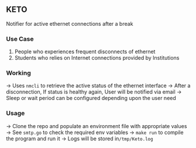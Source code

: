 ## KETO 

Notifier for active ethernet connections after a break

### Use Case

1. People who experiences frequent disconnects of ethernet 
2. Students who relies on Internet connections provided by Institutions

### Working 

-> Uses `nmcli` to retrieve the active status of the ethernet interface
-> After a disconnection, If status is healthy again, User will be notified via email
-> Sleep or wait period can be configured depending upon the user need

### Usage

-> Clone the repo and populate an environment file with appropriate values
-> See `smtp.go` to check the required env variables
-> `make run` to compile the program and run it
-> Logs will be stored in`/tmp/Keto.log` 
